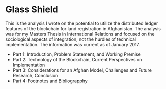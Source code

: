# Glass Shield


This is the analysis I wrote on the potential to utilize the distributed ledger features of the blockchain for land registration in Afghanistan.  The analysis was for my Masters Thesis in International Relations and focused on the sociological aspects of integration, not the hurdles of technical implementation.  The information was current as of January 2017.

* Part 1: Introduction, Problem Statement, and Working Premise
* Part 2: Technology of the Blockchain, Current Perspectives on Implementation
* Part 3: Considerations for an Afghan Model, Challenges and Future Research, Conclusion
* Part 4: Footnotes and Bibliograpphy


